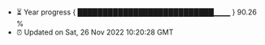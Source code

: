 - ⏳ Year progress { ███████████████████████████▁▁▁ } 90.26 %
- ⏰ Updated on Sat, 26 Nov 2022 10:20:28 GMT

